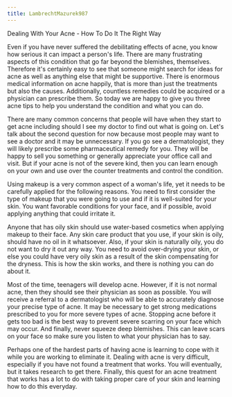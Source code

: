 ```yaml
---
title: LambrechtMazurek987
---
```



Dealing With Your Acne - How To Do It The Right Way

Even if you have never suffered the debilitating effects of acne, you
know how serious it can impact a person's life. There are many
frustrating aspects of this condition that go far beyond the blemishes,
themselves. Therefore it's certainly easy to see that someone might
search for ideas for acne as well as anything else that might be
supportive. There is enormous medical information on acne happily, that
is more than just the treatments but also the causes. Additionally,
countless remedies could be acquired or a physician can prescribe them.
So today we are happy to give you three acne tips to help you understand
the condition and what you can do.

There are many common concerns that people will have when they start to
get acne including should I see my doctor to find out what is going on.
Let's talk about the second question for now because most people may
want to see a doctor and it may be unnecessary. If you go see a
dermatologist, they will likely prescribe some pharmaceutical remedy for
you. They will be happy to sell you something or generally appreciate
your office call and visit. But if your acne is not of the severe kind,
then you can learn enough on your own and use over the counter
treatments and control the condition.

Using makeup is a very common aspect of a woman's life, yet it needs to
be carefully applied for the following reasons. You need to first
consider the type of makeup that you were going to use and if it is
well-suited for your skin. You want favorable conditions for your face,
and if possible, avoid applying anything that could irritate it.

Anyone that has oily skin should use water-based cosmetics when applying
makeup to their face. Any skin care product that you use, if your skin
is oily, should have no oil in it whatsoever. Also, if your skin is
naturally oily, you do not want to dry it out any way. You need to avoid
over-drying your skin, or else you could have very oily skin as a result
of the skin compensating for the dryness. This is how the skin works,
and there is nothing you can do about it.

Most of the time, teenagers will develop acne. However, if it is not
normal acne, then they should see their physician as soon as possible.
You will receive a referral to a dermatologist who will be able to
accurately diagnose your precise type of acne. It may be necessary to
get strong medications prescribed to you for more severe types of acne.
Stopping acne before it gets too bad is the best way to prevent severe
scarring on your face which may occur. And finally, never squeeze deep
blemishes. This can leave scars on your face so make sure you listen to
what your physician has to say.

Perhaps one of the hardest parts of having acne is learning to cope with
it while you are working to eliminate it. Dealing with acne is very
difficult, especially if you have not found a treatment that works. You
will eventually, but it takes research to get there. Finally, this quest
for an acne treatment that works has a lot to do with taking proper care
of your skin and learning how to do this everyday.
